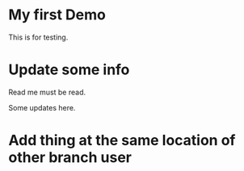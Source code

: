 # My first Demo
This is for testing.

# Update some info 
Read me must be read.

Some updates here.

# Add thing at the same location of other branch user